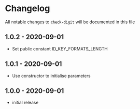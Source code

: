 # Changelog

All notable changes to `check-digit` will be documented in this file

## 1.0.2 - 2020-09-01

- Set public constant ID_KEY_FORMATS_LENGTH

## 1.0.1 - 2020-09-01

- Use constructor to initialise parameters 

## 1.0.0 - 2020-09-01

- initial release
